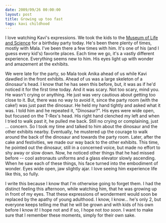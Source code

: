 ```yaml
---
date: 2009/09/26 00:00:00
layout: post
title: Growing up too fast
tags: kavi childhood
---
```


I love watching Kavi's expressions. We took the kids to the [Museum of Life
and Science](http://www.ncmls.org/) for a birthday party today. He's been
there plenty of times, mostly with Mala. I've been there a few times with
him. It's one of his (and I guess every kid's) favorite places. Each time
we go, it's a vastly different experience. Everything seems new to him. His
eyes light up with wonder and amazement at the exhibits.

We were late for the party, so Mala took Anika ahead of us while Kavi
dawdled in the front exhibits. Ahead of us was a large skeleton of a
dinosaur's head. I know that he has seen this before, but, it was as if
he'd noticed it for the first time today. And it was scary. Not too scary,
mind you. He wasn't crying or anything. He just was very cautious about
getting too close to it. But, there was no way to avoid it, since the party
room (with the cake!) was just past the dinosaur. He held my hand tightly
and asked what it was. I told him and he repeated it, "Dinosaur?". His eyes
were wide open, but focused on the T-Rex's head. His right hand clenched my
left and when I tried to walk past it, he pulled me back. Still no crying
or complaining, just ... concern. So I took my time and talked to him about
the dinosaur and the other exhibits nearby. Eventually, he mustered up the
courage to walk around the back of the dinosaur and towards the party
room. Later, after the cake and festivities, we made our way back to the
other exhibits. This time, he pointed out the dinosaur, still in a
concerned voice, but made no effort to shy away or slow down. Now, he
noticed other things that he had missed before -- cool astronauts uniforms
and a glass elevator slowly ascending. When he saw each of these things,
his face turned into the embodiment of wonder. Eyes wide open, jaw slightly
ajar. I love seeing him experience life like this, so fully.

I write this because I know that I'm otherwise going to forget them. I had
the distinct feeling this afternoon, while watching him, that he was
growing up in front of my eyes. That these expressions of wonderment would
soon be replaced by the apathy of young adulthood. I know, I know... he's
only 2, but everyone keeps telling me that he will be grown and with kids
of his own before I know it! I hope not and if so, I hope not _too soon_. I
want to make sure that I remember these moments, simply for their own sake.
